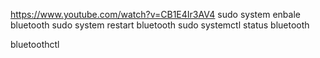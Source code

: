 https://www.youtube.com/watch?v=CB1E4Ir3AV4
sudo system enbale bluetooth
sudo system restart bluetooth
sudo systemctl status bluetooth
 
bluetoothctl